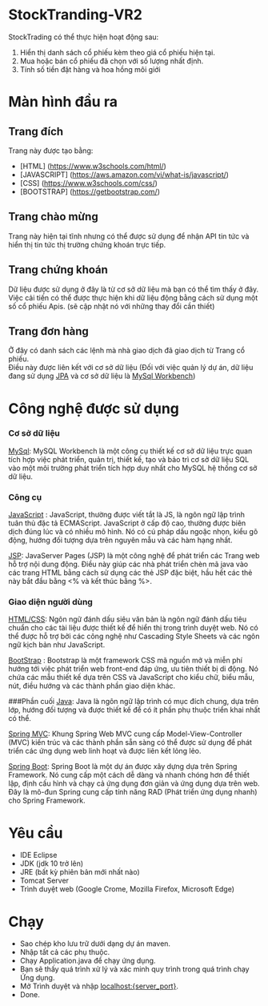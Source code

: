 # StockTranding-VR2
StockTrading có thể thực hiện hoạt động sau:
1. Hiển thị danh sách cổ phiếu kèm theo giá cổ phiếu hiện tại.
2. Mua hoặc bán cổ phiếu đã chọn với số lượng nhất định.
3. Tính số tiền đặt hàng và hoa hồng môi giới

# Màn hình đầu ra
## Trang đích
Trang này được tạo bằng:
- [HTML] (https://www.w3schools.com/html/)
- [JAVASCRIPT] (https://aws.amazon.com/vi/what-is/javascript/)
- [CSS] (https://www.w3schools.com/css/)
- [BOOTSTRAP] (https://getbootstrap.com/)



## Trang chào mừng
Trang này hiện tại tĩnh nhưng có thể được sử dụng để nhận API tin tức và hiển thị tin tức thị trường chứng khoán trực tiếp.


## Trang chứng khoán
Dữ liệu được sử dụng ở đây là từ cơ sở dữ liệu mà bạn có thể tìm thấy ở đây. Việc cải tiến có thể được thực hiện khi dữ liệu động bằng cách sử dụng một số cổ phiếu Apis. (sẽ cập nhật nó với những thay đổi cần thiết)


## Trang đơn hàng
Ở đây có danh sách các lệnh mà nhà giao dịch đã giao dịch từ Trang cổ phiếu. <br/> Điều này được liên kết với cơ sở dữ liệu (Đối với việc quản lý dự án, dữ liệu đang sử dụng [JPA](https://spring.io/projects/spring-data-jpa) và cơ sở dữ liệu là [MySql Workbench](https://www.mysql.com/products/workbench/))


# Công nghệ được sử dụng

### Cơ sở dữ liệu
[MySql](https://www.mysql.com/products/workbench/): MySQL Workbench là một công cụ thiết kế cơ sở dữ liệu trực quan tích hợp việc phát triển, quản trị, thiết kế, tạo và bảo trì cơ sở dữ liệu SQL vào một môi trường phát triển tích hợp duy nhất cho MySQL hệ thống cơ sở dữ liệu.

### Công cụ
[JavaScript](https://www.javascript.com/) : JavaScript, thường được viết tắt là JS, là ngôn ngữ lập trình tuân thủ đặc tả ECMAScript. JavaScript ở cấp độ cao, thường được biên dịch đúng lúc và có nhiều mô hình. Nó có cú pháp dấu ngoặc nhọn, kiểu gõ động, hướng đối tượng dựa trên nguyên mẫu và các hàm hạng nhất.

[JSP](https://www.tutorialspoint.com/jsp/index.htm): JavaServer Pages (JSP) là một công nghệ để phát triển các Trang web hỗ trợ nội dung động. Điều này giúp các nhà phát triển chèn mã java vào các trang HTML bằng cách sử dụng các thẻ JSP đặc biệt, hầu hết các thẻ này bắt đầu bằng <% và kết thúc bằng %>.

### Giao diện người dùng
[HTML/CSS](https://www.w3schools.com/html/): Ngôn ngữ đánh dấu siêu văn bản là ngôn ngữ đánh dấu tiêu chuẩn cho các tài liệu được thiết kế để hiển thị trong trình duyệt web. Nó có thể được hỗ trợ bởi các công nghệ như Cascading Style Sheets và các ngôn ngữ kịch bản như JavaScript.

[BootStrap](https://getbootstrap.com/) : Bootstrap là một framework CSS mã nguồn mở và miễn phí hướng tới việc phát triển web front-end đáp ứng, ưu tiên thiết bị di động. Nó chứa các mẫu thiết kế dựa trên CSS và JavaScript cho kiểu chữ, biểu mẫu, nút, điều hướng và các thành phần giao diện khác.

###Phần cuối
[Java](https://www.java.com/): Java là ngôn ngữ lập trình có mục đích chung, dựa trên lớp, hướng đối tượng và được thiết kế để có ít phần phụ thuộc triển khai nhất có thể.

[Spring MVC](https://docs.spring.io/spring/docs/3.2.x/spring-framework-reference/html/mvc.html): Khung Spring Web MVC cung cấp Model-View-Controller (MVC) kiến trúc và các thành phần sẵn sàng có thể được sử dụng để phát triển các ứng dụng web linh hoạt và được liên kết lỏng lẻo.

[Spring Boot](https://spring.io/projects/spring-boot): Spring Boot là một dự án được xây dựng dựa trên Spring Framework. Nó cung cấp một cách dễ dàng và nhanh chóng hơn để thiết lập, định cấu hình và chạy cả ứng dụng đơn giản và ứng dụng dựa trên web. Đây là mô-đun Spring cung cấp tính năng RAD (Phát triển ứng dụng nhanh) cho Spring Framework.

# Yêu cầu
- IDE Eclipse
- JDK (jdk 10 trở lên)
- JRE (bất kỳ phiên bản mới nhất nào)
- Tomcat Server
- Trình duyệt web (Google Crome, Mozilla Firefox, Microsoft Edge)

# Chạy
- Sao chép kho lưu trữ dưới dạng dự án maven.
- Nhập tất cả các phụ thuộc.
- Chạy Application.java để chạy ứng dụng.
- Bạn sẽ thấy quá trình xử lý và xác minh quy trình trong quá trình chạy Ứng dụng.
- Mở Trình duyệt và nhập [localhost:{server_port}](https://locallhost.com/).
- Done.
